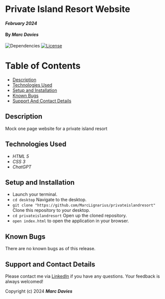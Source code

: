# Private Island Resort Website

#### _February 2024_

#### By _**Marc Davies**_

![Dependencies](https://img.shields.io/badge/dependencies-up%20to%20date-brightgreen.svg)
[![License](https://img.shields.io/badge/license-MIT-blue.svg)](https://opensource.org/licenses/MIT)

# Table of Contents

<!--ts-->

- [Description](#description)
- [Technologies Used](#technologies-used)
- [Setup and Installation](#setup-and-installation)
- [Known Bugs](#known-bugs)
- [Support And Contact Details](#support-and-contact-details)
<!--te-->

## Description

Mock one page website for a private island resort

## Technologies Used

- _HTML 5_
- _CSS 3_
- _ChatGPT_

## Setup and Installation

- Launch your terminal.
- `cd desktop` Navigate to the desktop.
- `git clone "https://github.com/MarcLignarius/privateislandresort"` Clone this repository to your desktop.
- `cd privateislandresort` Open up the cloned repository.
- `open index.html` to open the application in your browser.

## Known Bugs

There are no known bugs as of this release.

## Support and Contact Details

Please contact me via <a href="https://www.linkedin.com/in/marcdaviesriot/">LinkedIn</a> if you have any questions. Your feedback is always welcomed!

Copyright (c) 2024 **_Marc Davies_**
